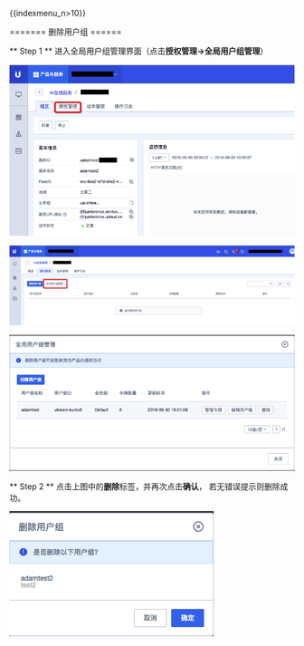 {{indexmenu_n>10}}

\======= 删除用户组 ======

\*\* Step 1 \*\* 进入全局用户组管理界面（点击**授权管理-\>全局用户组管理**）

![](/images/operation/mgr_client/create_client_1.png)

![](/images/operation/mgr_client/create_client_2.png)

![](/images/operation/mgr_client/create_client_5.png)

\*\* Step 2 \*\* 点击上图中的**删除**标签，并再次点击**确认**， 若无错误提示则删除成功。

![](/images/operation/mgr_client/delete_client_1.png)
